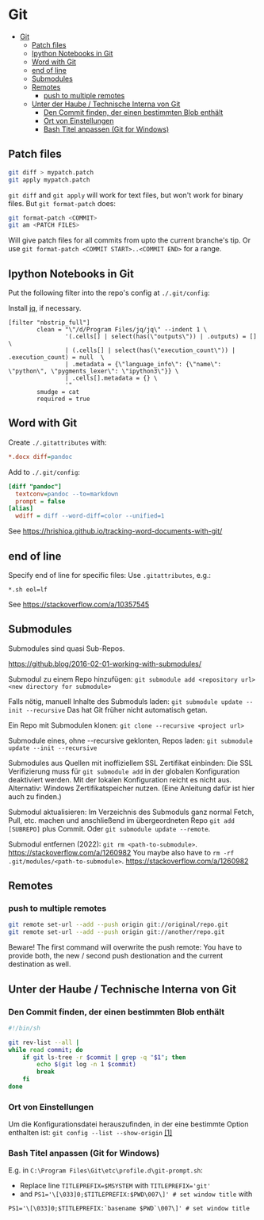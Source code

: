 # Git

- [Git](#git)
  - [Patch files](#patch-files)
  - [Ipython Notebooks in Git](#ipython-notebooks-in-git)
  - [Word with Git](#word-with-git)
  - [end of line](#end-of-line)
  - [Submodules](#submodules)
  - [Remotes](#remotes)
    - [push to multiple remotes](#push-to-multiple-remotes)
  - [Unter der Haube / Technische Interna von Git](#unter-der-haube--technische-interna-von-git)
    - [Den Commit finden, der einen bestimmten Blob enthält](#den-commit-finden-der-einen-bestimmten-blob-enthält)
    - [Ort von Einstellungen](#ort-von-einstellungen)
    - [Bash Titel anpassen (Git for Windows)](#bash-titel-anpassen-git-for-windows)

## Patch files

```bash
git diff > mypatch.patch
git apply mypatch.patch
```

`git diff` and `git apply` will work for text files, but won't work for binary files. But `git format-patch` does:

```bash
git format-patch <COMMIT>
git am <PATCH FILES>
```

Will give patch files for all commits from <COMMIT> upto the current branche's tip. Or use `git format-patch <COMMIT START>..<COMMIT END>` for a range.

## Ipython Notebooks in Git

Put the following filter into the repo's config at `./.git/config`:

Install [jq](https://stedolan.github.io/jq/), if necessary.

```
[filter "nbstrip_full"]
        clean = "\"/d/Program Files/jq/jq\" --indent 1 \
                '(.cells[] | select(has(\"outputs\")) | .outputs) = []  \
                | (.cells[] | select(has(\"execution_count\")) | .execution_count) = null  \
                | .metadata = {\"language_info\": {\"name\": \"python\", \"pygments_lexer\": \"ipython3\"}} \
                | .cells[].metadata = {} \
                '"
        smudge = cat
        required = true
```

## Word with Git

Create `./.gitattributes` with:

```ini
*.docx diff=pandoc
```

Add to `./.git/config`:

```ini
[diff "pandoc"]
  textconv=pandoc --to=markdown
  prompt = false
[alias]
  wdiff = diff --word-diff=color --unified=1
```

See https://hrishioa.github.io/tracking-word-documents-with-git/

## end of line

Specify end of line for specific files: Use `.gitattributes`, e.g.:

```
*.sh eol=lf
```

See https://stackoverflow.com/a/10357545

## Submodules

Submodules sind quasi Sub-Repos.

https://github.blog/2016-02-01-working-with-submodules/

Submodul zu einem Repo hinzufügen: `git submodule add <repository url> <new directory for submodule>`

Falls nötig, manuell Inhalte des Submoduls laden: `git submodule update --init --recursive`
Das hat Git früher nicht automatisch getan.

Ein Repo mit Submodulen klonen: `git clone --recursive <project url>`

Submodule eines, ohne --recursive geklonten, Repos laden: `git submodule update --init --recursive`

Submodules aus Quellen mit inoffiziellem SSL Zertifikat einbinden:
Die SSL Verifizierung muss für `git submodule add` in der globalen Konfiguration deaktiviert werden. Mit der lokalen Konfiguration reicht es nicht aus. Alternativ: Windows Zertifikatspeicher nutzen. (Eine Anleitung dafür ist hier auch zu finden.)

Submodul aktualisieren: Im Verzeichnis des Submoduls ganz normal Fetch, Pull, etc. machen und anschließend im übergeordneten Repo `git add [SUBREPO]` plus Commit. Oder `git submodule update --remote`.

Submodul entfernen (2022): `git rm <path-to-submodule>`. https://stackoverflow.com/a/1260982 You maybe also have to `rm -rf .git/modules/<path-to-submodule>`. https://stackoverflow.com/a/1260982

## Remotes

### push to multiple remotes

```bash
git remote set-url --add --push origin git://original/repo.git
git remote set-url --add --push origin git://another/repo.git
```

Beware! The first command will overwrite the push remote: You have to provide both, the new / second push destionation and the current destination as well.

## Unter der Haube / Technische Interna von Git

### Den Commit finden, der einen bestimmten Blob enthält

```sh
#!/bin/sh

git rev-list --all |
while read commit; do
    if git ls-tree -r $commit | grep -q "$1"; then
	    echo $(git log -n 1 $commit)
	    break
    fi
done
```

### Ort von Einstellungen

Um die Konfigurationsdatei herauszufinden, in der eine bestimmte Option enthalten ist: `git config --list --show-origin` [[1]](https://stackoverflow.com/questions/17756753/where-do-the-settings-in-my-git-configuration-come-from/35670933#35670933)

### Bash Titel anpassen (Git for Windows)

E.g. in `C:\Program Files\Git\etc\profile.d\git-prompt.sh`:

- Replace line `TITLEPREFIX=$MSYSTEM` with `TITLEPREFIX='git'`
- and `PS1='\[\033]0;$TITLEPREFIX:$PWD\007\]' # set window title` with

```
PS1='\[\033]0;$TITLEPREFIX:`basename $PWD`\007\]' # set window title
```
